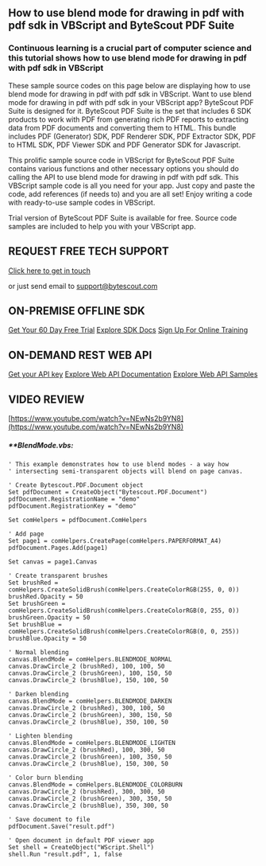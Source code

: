 ## How to use blend mode for drawing in pdf with pdf sdk in VBScript and ByteScout PDF Suite

### Continuous learning is a crucial part of computer science and this tutorial shows how to use blend mode for drawing in pdf with pdf sdk in VBScript

These sample source codes on this page below are displaying how to use blend mode for drawing in pdf with pdf sdk in VBScript. Want to use blend mode for drawing in pdf with pdf sdk in your VBScript app? ByteScout PDF Suite is designed for it. ByteScout PDF Suite is the set that includes 6 SDK products to work with PDF from generating rich PDF reports to extracting data from PDF documents and converting them to HTML. This bundle includes PDF (Generator) SDK, PDF Renderer SDK, PDF Extractor SDK, PDF to HTML SDK, PDF Viewer SDK and PDF Generator SDK for Javascript.

This prolific sample source code in VBScript for ByteScout PDF Suite contains various functions and other necessary options you should do calling the API to use blend mode for drawing in pdf with pdf sdk. This VBScript sample code is all you need for your app. Just copy and paste the code, add references (if needs to) and you are all set! Enjoy writing a code with ready-to-use sample codes in VBScript.

Trial version of ByteScout PDF Suite is available for free. Source code samples are included to help you with your VBScript app.

## REQUEST FREE TECH SUPPORT

[Click here to get in touch](https://bytescout.zendesk.com/hc/en-us/requests/new?subject=ByteScout%20PDF%20Suite%20Question)

or just send email to [support@bytescout.com](mailto:support@bytescout.com?subject=ByteScout%20PDF%20Suite%20Question) 

## ON-PREMISE OFFLINE SDK 

[Get Your 60 Day Free Trial](https://bytescout.com/download/web-installer?utm_source=github-readme)
[Explore SDK Docs](https://bytescout.com/documentation/index.html?utm_source=github-readme)
[Sign Up For Online Training](https://academy.bytescout.com/)


## ON-DEMAND REST WEB API

[Get your API key](https://pdf.co/documentation/api?utm_source=github-readme)
[Explore Web API Documentation](https://pdf.co/documentation/api?utm_source=github-readme)
[Explore Web API Samples](https://github.com/bytescout/ByteScout-SDK-SourceCode/tree/master/PDF.co%20Web%20API)

## VIDEO REVIEW

[https://www.youtube.com/watch?v=NEwNs2b9YN8](https://www.youtube.com/watch?v=NEwNs2b9YN8)




<!-- code block begin -->

##### ****BlendMode.vbs:**
    
```
' This example demonstrates how to use blend modes - a way how 
' intersecting semi-transparent objects will blend on page canvas.

' Create Bytescout.PDF.Document object
Set pdfDocument = CreateObject("Bytescout.PDF.Document")
pdfDocument.RegistrationName = "demo"
pdfDocument.RegistrationKey = "demo"

Set comHelpers = pdfDocument.ComHelpers

' Add page
Set page1 = comHelpers.CreatePage(comHelpers.PAPERFORMAT_A4)
pdfDocument.Pages.Add(page1)

Set canvas = page1.Canvas

' Create transparent brushes
Set brushRed = comHelpers.CreateSolidBrush(comHelpers.CreateColorRGB(255, 0, 0))
brushRed.Opacity = 50
Set brushGreen = comHelpers.CreateSolidBrush(comHelpers.CreateColorRGB(0, 255, 0))
brushGreen.Opacity = 50
Set brushBlue = comHelpers.CreateSolidBrush(comHelpers.CreateColorRGB(0, 0, 255))
brushBlue.Opacity = 50

' Normal blending
canvas.BlendMode = comHelpers.BLENDMODE_NORMAL
canvas.DrawCircle_2 (brushRed), 100, 100, 50
canvas.DrawCircle_2 (brushGreen), 100, 150, 50
canvas.DrawCircle_2 (brushBlue), 150, 100, 50

' Darken blending
canvas.BlendMode = comHelpers.BLENDMODE_DARKEN
canvas.DrawCircle_2 (brushRed), 300, 100, 50
canvas.DrawCircle_2 (brushGreen), 300, 150, 50
canvas.DrawCircle_2 (brushBlue), 350, 100, 50

' Lighten blending
canvas.BlendMode = comHelpers.BLENDMODE_LIGHTEN
canvas.DrawCircle_2 (brushRed), 100, 300, 50
canvas.DrawCircle_2 (brushGreen), 100, 350, 50
canvas.DrawCircle_2 (brushBlue), 150, 300, 50

' Color burn blending
canvas.BlendMode = comHelpers.BLENDMODE_COLORBURN
canvas.DrawCircle_2 (brushRed), 300, 300, 50
canvas.DrawCircle_2 (brushGreen), 300, 350, 50
canvas.DrawCircle_2 (brushBlue), 350, 300, 50

' Save document to file
pdfDocument.Save("result.pdf")

' Open document in default PDF viewer app
Set shell = CreateObject("WScript.Shell")
shell.Run "result.pdf", 1, false

```

<!-- code block end -->